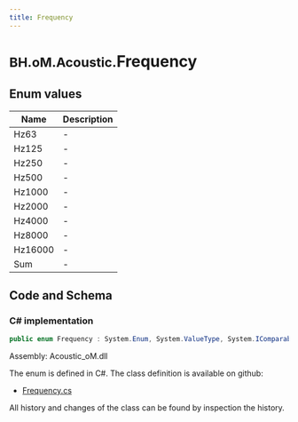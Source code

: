```yaml
---
title: Frequency
---
```


# <small>BH.oM.Acoustic.</small>**Frequency**



## Enum values

| Name            | Description                                                    |
|-----------------|----------------------------------------------------------------|
| Hz63 |  -  |
| Hz125 |  -  |
| Hz250 |  -  |
| Hz500 |  -  |
| Hz1000 |  -  |
| Hz2000 |  -  |
| Hz4000 |  -  |
| Hz8000 |  -  |
| Hz16000 |  -  |
| Sum |  -  |


## Code and Schema

### C# implementation

``` C# title="C#"
public enum Frequency : System.Enum, System.ValueType, System.IComparable, System.ISpanFormattable, System.IFormattable, System.IConvertible
```

Assembly: Acoustic_oM.dll

The enum is defined in C#. The class definition is available on github:

- [Frequency.cs](https://github.com/BHoM/BHoM/blob/develop/Acoustic_oM/Frequency.cs)

All history and changes of the class can be found by inspection the history.
